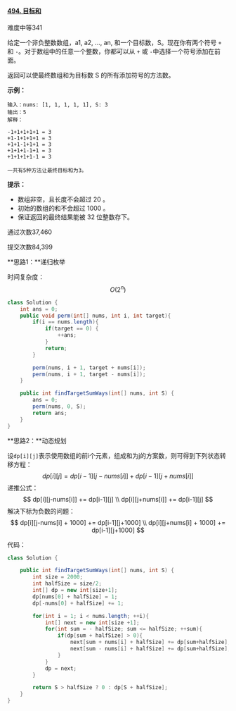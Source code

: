#### [494. 目标和](https://leetcode-cn.com/problems/target-sum/)

难度中等341

给定一个非负整数数组，a1, a2, ..., an, 和一个目标数，S。现在你有两个符号 `+` 和 `-`。对于数组中的任意一个整数，你都可以从 `+` 或 `-`中选择一个符号添加在前面。

返回可以使最终数组和为目标数 S 的所有添加符号的方法数。

 

**示例：**

```
输入：nums: [1, 1, 1, 1, 1], S: 3
输出：5
解释：

-1+1+1+1+1 = 3
+1-1+1+1+1 = 3
+1+1-1+1+1 = 3
+1+1+1-1+1 = 3
+1+1+1+1-1 = 3

一共有5种方法让最终目标和为3。
```

 

**提示：**

- 数组非空，且长度不会超过 20 。
- 初始的数组的和不会超过 1000 。
- 保证返回的最终结果能被 32 位整数存下。

通过次数37,460

提交次数84,399



**思路1：**递归枚举

时间复杂度：
$$
O(2^n)
$$


```java
class Solution {
    int ans = 0;
    public void perm(int[] nums, int i, int target){
        if(i == nums.length){
            if(target == 0) {
                ++ans;
            }
            return;
        }

        perm(nums, i + 1, target + nums[i]);
        perm(nums, i + 1, target - nums[i]);
    }

    public int findTargetSumWays(int[] nums, int S) {
        ans = 0;
        perm(nums, 0, S);
        return ans;
    }
}
```



**思路2：**动态规划

设`dp[i][j]`表示使用数组的前i个元素，组成和为j的方案数，则可得到下列状态转移方程：
$$
dp[i][j] = dp[i-1][j-nums[i]] + dp[i-1][j+nums[i]]
$$
递推公式：
$$
dp[i][j-nums[i]] += dp[i-1][j] \\
dp[i][j+nums[i]] += dp[i-1][j]
$$
解决下标为负数的问题：
$$
dp[i][j-nums[i] + 1000] += dp[i-1][j+1000] \\
dp[i][j+nums[i] + 1000] += dp[i-1][j+1000]
$$


代码：

```java
class Solution {

    public int findTargetSumWays(int[] nums, int S) {
        int size = 2000;
        int halfSize = size/2;
        int[] dp = new int[size+1];
        dp[nums[0] + halfSize] = 1;
        dp[-nums[0] + halfSize] += 1;

        for(int i = 1; i < nums.length; ++i){
            int[] next = new int[size +1];
            for(int sum = - halfSize; sum <= halfSize; ++sum){
                if(dp[sum + halfSize] > 0){
                    next[sum + nums[i] + halfSize] += dp[sum+halfSize];
                    next[sum - nums[i] + halfSize] += dp[sum+halfSize];
                }
            }
            dp = next;
        }

        return S > halfSize ? 0 : dp[S + halfSize];
    }
}
```


